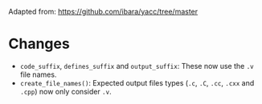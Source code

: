 Adapted from:
https://github.com/ibara/yacc/tree/master

# Changes

- `code_suffix`, `defines_suffix` and `output_suffix`: These now use the `.v`
  file names.
- `create_file_names()`: Expected output files types (`.c`, `.C`, `.cc`, `.cxx`
  and `.cpp`) now only consider `.v`.
